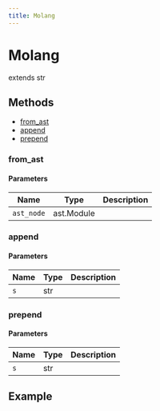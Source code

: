 ```yaml
---
title: Molang
---
```


# Molang

extends str

## Methods

- [from_ast](#from_ast)
- [append](#append)
- [prepend](#prepend)

### from_ast

#### Parameters

| Name     | Type       | Description |
| -------- | ---------- | ----------- |
| `ast_node` | ast.Module |             |

### append

#### Parameters

| Name | Type | Description |
| ---- | ---- | ----------- |
| `s`    | str  |             |

### prepend

#### Parameters

| Name | Type | Description |
| ---- | ---- | ----------- |
| `s`    | str  |             |

## Example

```py

```
